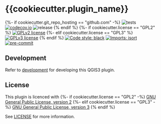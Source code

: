 # {{cookiecutter.plugin_name}}
{%- if cookiecutter.git_repo_hosting == "github.com" -%}
![tests](https://github.com/{{cookiecutter.git_repo_organization}}/{{cookiecutter.project_directory}}/workflows/Tests/badge.svg)
[![codecov.io](https://codecov.io/github/{{cookiecutter.git_repo_organization}}/{{cookiecutter.project_directory}}/coverage.svg?branch=main)](https://codecov.io/github/{{cookiecutter.git_repo_organization}}/{{cookiecutter.project_directory}}?branch=main)
![release](https://github.com/{{cookiecutter.git_repo_organization}}/{{cookiecutter.project_directory}}/workflows/Release/badge.svg)
{% endif %}
{%- if cookiecutter.license == "GPL2" %}
[![GPLv2 license](https://img.shields.io/badge/License-GPLv2-blue.svg)](https://www.gnu.org/licenses/old-licenses/gpl-2.0.en.html)
{%- elif cookiecutter.license == "GPL3" %}
[![GPLv3 license](https://img.shields.io/badge/License-GPLv3-blue.svg)](https://www.gnu.org/licenses/gpl-3.0.html)
{% endif %}
[![Code style: black](https://img.shields.io/badge/code%20style-black-000000.svg)](https://github.com/psf/black)
[![Imports: isort](https://img.shields.io/badge/%20imports-isort-%231674b1?style=flat&labelColor=ef8336)](https://pycqa.github.io/isort/)
[![pre-commit](https://img.shields.io/badge/pre--commit-enabled-brightgreen?logo=pre-commit&logoColor=white)](https://github.com/pre-commit/pre-commit)

## Development

Refer to [development](docs/development.md) for developing this QGIS3 plugin.

## License
This plugin is licenced with
{%- if cookiecutter.license == "GPL2" -%}
[GNU General Public License, version 2](https://www.gnu.org/licenses/old-licenses/gpl-2.0.en.html)
{%- elif cookiecutter.license == "GPL3" -%}
[GNU General Public License, version 3](https://www.gnu.org/licenses/gpl-3.0.html)
{% endif %}

See [LICENSE](LICENSE) for more information.
